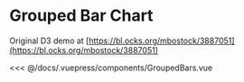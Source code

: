 # Grouped Bar Chart

Original D3 demo at [https://bl.ocks.org/mbostock/3887051](https://bl.ocks.org/mbostock/3887051)

<client-only>
  <grouped-bars/>
</client-only>

<<< @/docs/.vuepress/components/GroupedBars.vue